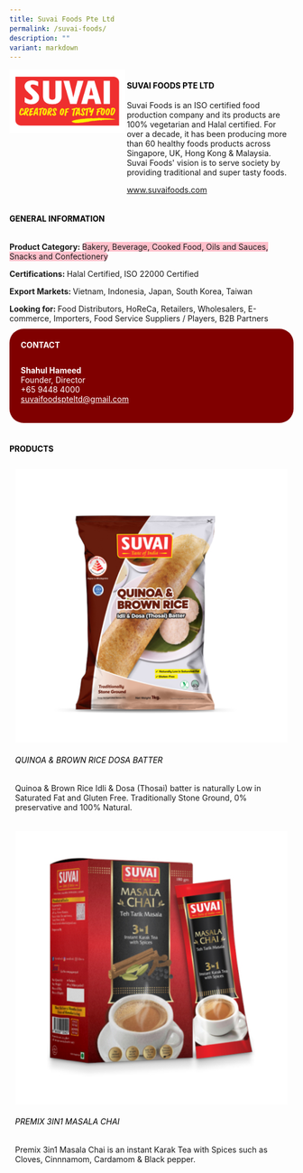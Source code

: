 ```yaml
---
title: Suvai Foods Pte Ltd
permalink: /suvai-foods/
description: ""
variant: markdown
---
```

<div class="flex-paragraph">
	<div style="display: flex; flex-wrap: wrap;" class="flex-container">
		<div style="flex: 1 1 40%; display: block;" class="card sgds">
			<img src="/images/Suvai%20Foods/suvai_foods_logo.png">
		</div>
		<div style="flex: 1 1 58%; display: block; margin-left: 3px" class="card-sgds">
			<h4 style="text-transform: uppercase; color: black;"><b>Suvai Foods Pte Ltd</b></h4>
			<p>Suvai Foods is an ISO certified food production company and its products are 100% vegetarian and Halal certified. For over a decade, it has been producing more than 60 healthy foods products across Singapore, UK, Hong Kong &amp; Malaysia. Suvai Foods' vision is to serve society by providing traditional and super tasty foods.</p>
			<p><a target="_blank" href="https://www.suvaifoods.com">www.suvaifoods.com</a></p>
		</div>
	</div>
</div>

<h4 style="text-transform: uppercase; color: black;">
	<b>General Information</b>
</h4>
<div style="display: flex; flex-wrap: wrap;" class="flex-container">
	<div style="flex: 1 1 65%; display: block; align-self: stretch" class="card sgds">
		<div class="flex-paragraph">
			<p>
				<b>Product Category: </b>
				<span style="background-color: pink; border-radius: 10px;">Bakery, Beverage, Cooked Food, Oils and Sauces, Snacks and Confectionery</span>
			</p>
			<p>
				<b>Certifications: </b>Halal Certified, ISO 22000 Certified
			</p>
			<p>
				<b>Export Markets: </b>Vietnam, Indonesia, Japan, South Korea, Taiwan
			</p>
			<p style="margin-bottom: 10px;">
				<b>Looking for: </b>Food Distributors, HoReCa, Retailers, Wholesalers, E-commerce, Importers, Food Service Suppliers / Players, B2B Partners
			</p>
		</div>
	</div>
	<div style="flex: 1 1 35%; padding: 10px; display: block; background-color: maroon; border-radius: 25px; align-self: center;" class="card sgds">
		<h4 style="color: white; margin-top: 10px; margin-left: 10px;">CONTACT</h4>
		<div class="flex-paragraph">
			<p style="padding: 10px; color: white;">
				<b>Shahul Hameed</b>
				<br>Founder, Director<br>+65 9448 4000<br>
				<a style="color: white;" href="mailto:suvaifoodspteltd@gmail.com">suvaifoodspteltd@gmail.com</a>
			</p>
		</div>
	</div>
</div>
<br>
<h4 style="text-transform: uppercase; color: black;">
	<b>Products</b>
</h4>
<div style="display: flex; flex-wrap: wrap;">
	<div style="flex: 1 1 47%; margin: 10px; display: block;" class="card sgds">
		<div style="display: block;" class="flex-image">
			<img src="/images/Suvai%20Foods/suvai_foods_product_01.jpg">
		</div>
		<div class="flex-paragraph">
			<h6 style="text-transform: uppercase; color: black;">Quinoa &amp; Brown Rice Dosa Batter</h6>
			<p>Quinoa &amp; Brown Rice Idli &amp; Dosa (Thosai) batter is naturally Low in Saturated Fat and Gluten Free. Traditionally Stone Ground, 0% preservative and 100% Natural.</p>
		</div>
	</div>
	<div style="flex: 1 1 47%; margin: 10px; display: block;" class="card sgds">
		<div style="display: block;" class="flex-image">
			<img src="/images/Suvai%20Foods/suvai_foods_product_02.jpg">
		</div>
		<div class="flex-paragraph">
			<h6 style="text-transform: uppercase; color: black;">Premix 3in1 Masala Chai</h6>
			<p>Premix 3in1 Masala Chai is an instant Karak Tea with Spices such as Cloves, Cinnnamom, Cardamom &amp; Black pepper.</p>
		</div>
	</div>
</div>